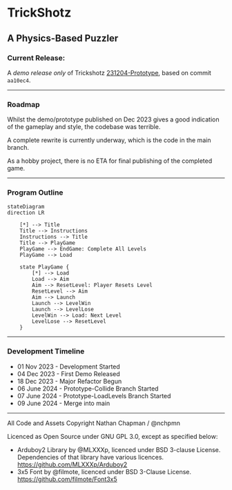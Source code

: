 # TrickShotz
## A Physics-Based Puzzler

### Current Release:

A *demo release only*  of Trickshotz [231204-Prototype](https://github.com/nchpmn/TrickShotz/releases/tag/prototype-231204), based on commit `aa10ec4`.

---

### Roadmap

Whilst the demo/prototype published on Dec 2023 gives a good indication of the gameplay and style, the codebase was terrible.

A complete rewrite is currently underway, which is the code  in the main branch.

As a hobby project, there is no ETA for final publishing of the completed game.

---

### Program Outline

```mermaid
stateDiagram
direction LR

    [*] --> Title
    Title --> Instructions
    Instructions --> Title
    Title --> PlayGame
    PlayGame --> EndGame: Complete All Levels
    PlayGame --> Load

    state PlayGame {
        [*] --> Load
        Load --> Aim
        Aim --> ResetLevel: Player Resets Level
        ResetLevel --> Aim
        Aim --> Launch
        Launch --> LevelWin
        Launch --> LevelLose
        LevelWin --> Load: Next Level
        LevelLose --> ResetLevel
    }
```
---

### Development Timeline
  - 01 Nov 2023 - Development Started
  - 04 Dec 2023 - First Demo Released
  - 18 Dec 2023 - Major Refactor Begun
  - 06 June 2024 - Prototype-Collide Branch Started
  - 07 June 2024 - Prototype-LoadLevels Branch Started
  - 09 June 2024 - Merge into main

---

All Code and Assets Copyright Nathan Chapman / @nchpmn

Licenced as Open Source under GNU GPL 3.0, except as specified below:

- Arduboy2 Library by @MLXXXp, licenced under BSD 3-clause License. Dependencies of that library have various licences. https://github.com/MLXXXp/Arduboy2
- 3x5 Font by @filmote, licenced under BSD 3-Clause License. https://github.com/filmote/Font3x5